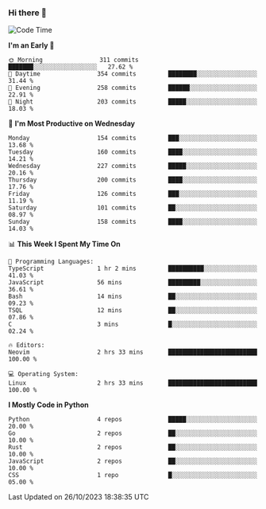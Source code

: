 ### Hi there 👋
<!--START_SECTION:waka-->
![Code Time](http://img.shields.io/badge/Code%20Time-192%20hrs%2020%20mins-blue)

**I'm an Early 🐤** 

```text
🌞 Morning                311 commits         ███████░░░░░░░░░░░░░░░░░░   27.62 % 
🌆 Daytime                354 commits         ████████░░░░░░░░░░░░░░░░░   31.44 % 
🌃 Evening                258 commits         ██████░░░░░░░░░░░░░░░░░░░   22.91 % 
🌙 Night                  203 commits         █████░░░░░░░░░░░░░░░░░░░░   18.03 % 
```
📅 **I'm Most Productive on Wednesday** 

```text
Monday                   154 commits         ███░░░░░░░░░░░░░░░░░░░░░░   13.68 % 
Tuesday                  160 commits         ████░░░░░░░░░░░░░░░░░░░░░   14.21 % 
Wednesday                227 commits         █████░░░░░░░░░░░░░░░░░░░░   20.16 % 
Thursday                 200 commits         ████░░░░░░░░░░░░░░░░░░░░░   17.76 % 
Friday                   126 commits         ███░░░░░░░░░░░░░░░░░░░░░░   11.19 % 
Saturday                 101 commits         ██░░░░░░░░░░░░░░░░░░░░░░░   08.97 % 
Sunday                   158 commits         ████░░░░░░░░░░░░░░░░░░░░░   14.03 % 
```


📊 **This Week I Spent My Time On** 

```text
💬 Programming Languages: 
TypeScript               1 hr 2 mins         ██████████░░░░░░░░░░░░░░░   41.03 % 
JavaScript               56 mins             █████████░░░░░░░░░░░░░░░░   36.61 % 
Bash                     14 mins             ██░░░░░░░░░░░░░░░░░░░░░░░   09.23 % 
TSQL                     12 mins             ██░░░░░░░░░░░░░░░░░░░░░░░   07.86 % 
C                        3 mins              █░░░░░░░░░░░░░░░░░░░░░░░░   02.24 % 

🔥 Editors: 
Neovim                   2 hrs 33 mins       █████████████████████████   100.00 % 

💻 Operating System: 
Linux                    2 hrs 33 mins       █████████████████████████   100.00 % 
```

**I Mostly Code in Python** 

```text
Python                   4 repos             █████░░░░░░░░░░░░░░░░░░░░   20.00 % 
Go                       2 repos             ██░░░░░░░░░░░░░░░░░░░░░░░   10.00 % 
Rust                     2 repos             ██░░░░░░░░░░░░░░░░░░░░░░░   10.00 % 
JavaScript               2 repos             ██░░░░░░░░░░░░░░░░░░░░░░░   10.00 % 
CSS                      1 repo              █░░░░░░░░░░░░░░░░░░░░░░░░   05.00 % 
```




 Last Updated on 26/10/2023 18:38:35 UTC
<!--END_SECTION:waka-->

<!--
**YoganshSharma/YoganshSharma** is a ✨ _special_ ✨ repository because its `README.md` (this file) appears on your GitHub profile.

Here are some ideas to get you started:

- 🔭 I’m currently working on ...
- 🌱 I’m currently learning ...
- 👯 I’m looking to collaborate on ...
- 🤔 I’m looking for help with ...
- 💬 Ask me about ...
- 📫 How to reach me: ...
- 😄 Pronouns: ...
- ⚡ Fun fact: ...
-->
